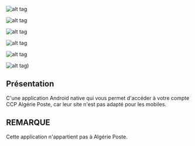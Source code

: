 
![alt tag](http://image.noelshack.com/fichiers/2015/28/1436193125-g2991.png)

![alt tag](http://image.noelshack.com/fichiers/2015/28/1436193097-device-2014-10-26-232659.png)

![alt tag](http://image.noelshack.com/fichiers/2015/28/1436193115-device-2014-10-27-054823.png)

![alt tag](http://image.noelshack.com/fichiers/2015/28/1436193164-device-2014-10-27-054835.png)

![alt tag](http://image.noelshack.com/fichiers/2015/28/1436193204-device-2014-10-27-055051.png)

![alt tag](http://image.noelshack.com/fichiers/2015/28/1436193046-device-2014-10-26-232532.png))

<h2>Présentation</h2>

C'une application Android native qui vous permet d'accéder à votre compte CCP Algérie Poste, car leur site n'est pas adapté pour les mobiles.

<h2>REMARQUE</h2>

Cette application n'appartient pas à Algérie Poste.
